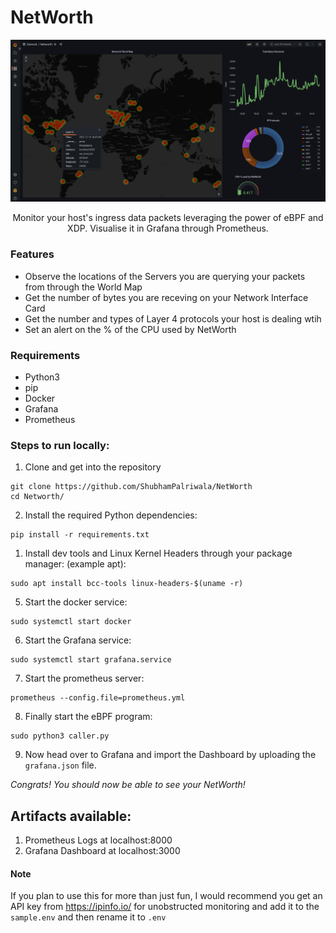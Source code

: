 # NetWorth
![NetWorth-Dashboard](./assets/grafana-dashboard.png)
<p align="center">
Monitor your host's ingress data packets leveraging the power of eBPF and XDP. Visualise it in Grafana through Prometheus.
</p>
 

### Features
- Observe the locations of the Servers you are querying your packets from through the World Map
- Get the number of bytes you are receving on your Network Interface Card
- Get the number and types of Layer 4 protocols your host is dealing wtih
- Set an alert on the % of the CPU used by NetWorth


### Requirements
- Python3
- pip
- Docker
- Grafana
- Prometheus

### Steps to run locally:
1. Clone and get into the repository

```
git clone https://github.com/ShubhamPalriwala/NetWorth
cd Networth/
```

2. Install the required Python dependencies:

```
pip install -r requirements.txt
```

1. Install dev tools and Linux Kernel Headers through your package manager: (example apt):

```
sudo apt install bcc-tools linux-headers-$(uname -r)
```

5. Start the docker service:
```
sudo systemctl start docker
```

6. Start the Grafana service: 
```
sudo systemctl start grafana.service
```

7. Start the prometheus server:
```
prometheus --config.file=prometheus.yml
```

8. Finally start the eBPF program:
```
sudo python3 caller.py
```

9. Now head over to Grafana and import the Dashboard by uploading the `grafana.json` file.

*Congrats! You should now be able to see your NetWorth!*


## Artifacts available:
1. Prometheus Logs at localhost:8000
2. Grafana Dashboard at localhost:3000



#### Note
If you plan to use this for more than just fun, I would recommend you get an API key from https://ipinfo.io/ for unobstructed monitoring and add it to the `sample.env` and then rename it to `.env`
